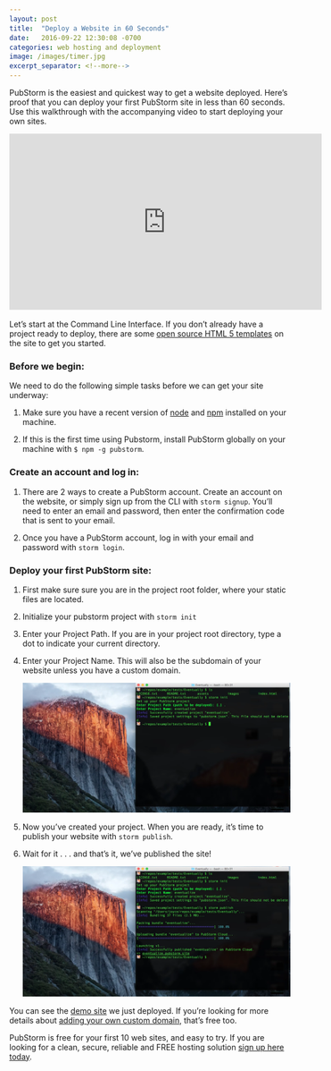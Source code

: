 ```yaml
---
layout: post
title:  "Deploy a Website in 60 Seconds"
date:   2016-09-22 12:30:08 -0700
categories: web hosting and deployment
image: /images/timer.jpg
excerpt_separator: <!--more-->
---
```


PubStorm is the easiest and quickest way to get a website deployed. Here’s proof that you can deploy your first PubStorm site in less than 60 seconds. Use this walkthrough with the accompanying video to start deploying your own sites.
 
<!--more-->
   
   <iframe width="560" height="315" src="https://www.youtube.com/embed/xCDpXgWsuU4" frameborder="0" allowfullscreen></iframe>
 
Let’s start at the Command Line Interface.  If you don’t already have a project ready to deploy, there are some [open source HTML 5 templates](https://www.pubstorm.com/templates) on the site to get you started. 

### Before we begin:
   
We need to do the following simple tasks before we can get your site underway: 

1.  Make sure you have a recent version of [node](https://nodejs.org/en/) and [npm](https://www.npmjs.com/) installed on your machine. 

2.  If this is the first time using Pubstorm, install PubStorm globally on your machine with `$ npm -g pubstorm`.

### Create an account and log in:

1.  There are 2 ways to create a PubStorm account.  Create an account on the website, or simply sign up from the CLI with `storm signup`. You’ll need to enter an email and password, then enter the confirmation code that is sent to your email. 

2.  Once you have a PubStorm account, log in with your email and password with `storm login`.

### Deploy your first PubStorm site:

1.  First make sure sure you are in the project root folder, where your static files are located.

2.  Initialize your pubstorm project with `storm init`
    
3.  Enter your Project Path. If you are in your project root directory, type a dot to indicate your current directory.

4.  Enter your Project Name. This will also be the subdomain of your website unless you have a custom domain.

    ![Project Name and Path](/images/project.name.png)

5.  Now you’ve created your project. When you are ready, it’s time to publish your website with `storm publish`.
   
6.  Wait for it . . . and that’s it, we’ve published the site!

    ![Project Deployment](/images/project.deploy.png)

You can see the [demo site](https://Eventualize.Pubstorm.site) we just deployed.  If you’re looking for more details about [adding your own custom domain](https://help.pubstorm.com/command-reference/storm-domains-add/), that’s free too.

PubStorm is free for your first 10 web sites, and easy to try. If you are looking for a clean, secure, reliable and FREE hosting solution [sign up here today](https://www.pubstorm.com/signup).  